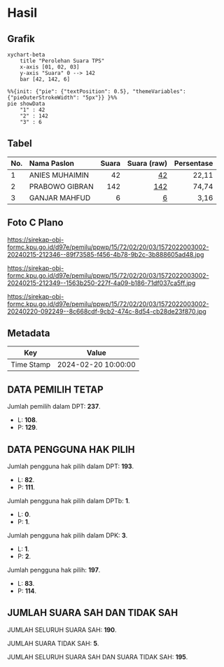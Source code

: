# Hasil

## Grafik

```mermaid
xychart-beta
    title "Perolehan Suara TPS"
    x-axis [01, 02, 03]
    y-axis "Suara" 0 --> 142
    bar [42, 142, 6]
```

```mermaid
%%{init: {"pie": {"textPosition": 0.5}, "themeVariables": {"pieOuterStrokeWidth": "5px"}} }%%
pie showData
    "1" : 42
    "2" : 142
    "3" : 6
```

## Tabel

| No. | Nama Paslon    | Suara | Suara (raw) | Persentase |
|:--- |:-------------- | -----:| -----------:| ----------:|
| 1   | ANIES MUHAIMIN | 42    | [42][p-1]   | 22,11      |
| 2   | PRABOWO GIBRAN | 142   | [142][p-2]  | 74,74      |
| 3   | GANJAR MAHFUD  | 6     | [6][p-3]    | 3,16       |


[p-1]: https://github.com/gigit-pemilu/pemilu-2024-15-jambi/blob/main/pilpres/hitung-suara/sub/15-jambi/sub/72-kota-sungai-penuh/sub/02-pesisir-bukit/sub/2003-koto-bento/sub/002-tps/sub/paslon-1.txt
[p-2]: https://github.com/gigit-pemilu/pemilu-2024-15-jambi/blob/main/pilpres/hitung-suara/sub/15-jambi/sub/72-kota-sungai-penuh/sub/02-pesisir-bukit/sub/2003-koto-bento/sub/002-tps/sub/paslon-2.txt
[p-3]: https://github.com/gigit-pemilu/pemilu-2024-15-jambi/blob/main/pilpres/hitung-suara/sub/15-jambi/sub/72-kota-sungai-penuh/sub/02-pesisir-bukit/sub/2003-koto-bento/sub/002-tps/sub/paslon-3.txt

## Foto C Plano

https://sirekap-obj-formc.kpu.go.id/d97e/pemilu/ppwp/15/72/02/20/03/1572022003002-20240215-212346--89f73585-f456-4b78-9b2c-3b888605ad48.jpg

https://sirekap-obj-formc.kpu.go.id/d97e/pemilu/ppwp/15/72/02/20/03/1572022003002-20240215-212349--1563b250-227f-4a09-b186-71df037ca5ff.jpg

https://sirekap-obj-formc.kpu.go.id/d97e/pemilu/ppwp/15/72/02/20/03/1572022003002-20240220-092249--8c668cdf-9cb2-474c-8d54-cb28de23f870.jpg


## Metadata

| Key        | Value               |
| ---------- | ------------------- |
| Time Stamp | 2024-02-20 10:00:00 |


## DATA PEMILIH TETAP

Jumlah pemilih dalam DPT: **237**.
 * L: **108**.
 * P: **129**.

## DATA PENGGUNA HAK PILIH

Jumlah pengguna hak pilih dalam DPT: **193**.
 * L: **82**.
 * P: **111**.

Jumlah pengguna hak pilih dalam DPTb: **1**.
 * L: **0**.
 * P: **1**.

Jumlah pengguna hak pilih dalam DPK: **3**.
 * L: **1**.
 * P: **2**.

Jumlah pengguna hak pilih: **197**.
 * L: **83**.
 * P: **114**.

## JUMLAH SUARA SAH DAN TIDAK SAH

JUMLAH SELURUH SUARA SAH: **190**.

JUMLAH SUARA TIDAK SAH: **5**.

JUMLAH SELURUH SUARA SAH DAN SUARA TIDAK SAH: **195**.


